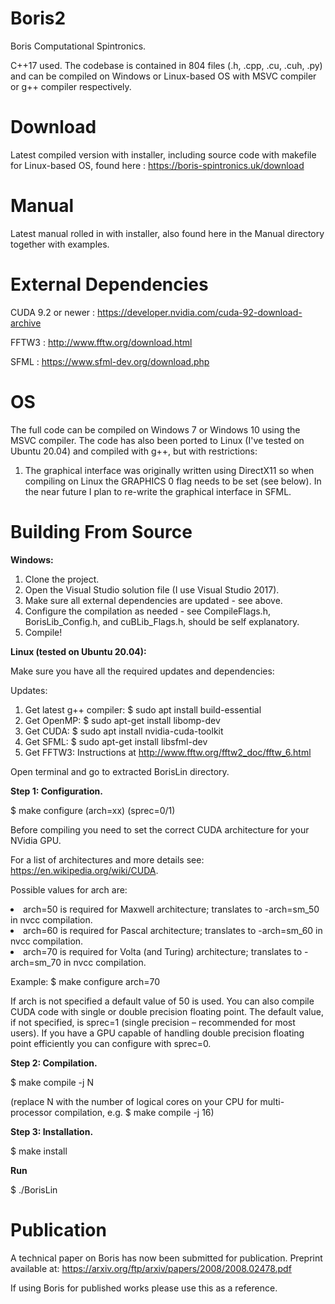 # Boris2
Boris Computational Spintronics.

C++17 used. The codebase is contained in 804 files (.h, .cpp, .cu, .cuh, .py) and can be compiled on Windows or Linux-based OS with MSVC compiler or g++ compiler respectively.

# Download
Latest compiled version with installer, including source code with makefile for Linux-based OS, found here : https://boris-spintronics.uk/download

# Manual
Latest manual rolled in with installer, also found here in the Manual directory together with examples.

# External Dependencies
CUDA 9.2 or newer : https://developer.nvidia.com/cuda-92-download-archive

FFTW3 : http://www.fftw.org/download.html

SFML : https://www.sfml-dev.org/download.php

# OS
The full code can be compiled on Windows 7 or Windows 10 using the MSVC compiler.
The code has also been ported to Linux (I've tested on Ubuntu 20.04) and compiled with g++, but with restrictions:

1) The graphical interface was originally written using DirectX11 so when compiling on Linux the GRAPHICS 0 flag needs to be set (see below). In the near future I plan to re-write the graphical interface in SFML.

# Building From Source
<b>Windows:</b>

1. Clone the project.
2. Open the Visual Studio solution file (I use Visual Studio 2017).
3. Make sure all external dependencies are updated - see above.
4. Configure the compilation as needed - see CompileFlags.h, BorisLib_Config.h, and cuBLib_Flags.h, should be self explanatory.
5. Compile!

<b>Linux (tested on Ubuntu 20.04):</b>

Make sure you have all the required updates and dependencies:

Updates:

1.	Get latest g++ compiler: $ sudo apt install build-essential
2.	Get OpenMP: $ sudo apt-get install libomp-dev
3.	Get CUDA: $ sudo apt install nvidia-cuda-toolkit
4.	Get SFML: $ sudo apt-get install libsfml-dev
5.	Get FFTW3: Instructions at http://www.fftw.org/fftw2_doc/fftw_6.html

Open terminal and go to extracted BorisLin directory.

<b>Step 1: Configuration.</b>

$ make configure (arch=xx) (sprec=0/1)

Before compiling you need to set the correct CUDA architecture for your NVidia GPU.

For a list of architectures and more details see: https://en.wikipedia.org/wiki/CUDA.

Possible values for arch are:

<li>arch=50 is required for Maxwell architecture; translates to                              -arch=sm_50 in nvcc compilation.</li>
<li>arch=60 is required for Pascal architecture; translates to                                 -arch=sm_60 in nvcc compilation.</li>
<li>arch=70 is required for Volta (and Turing) architecture; translates to                 -arch=sm_70 in nvcc compilation.</li>


Example: $ make configure arch=70

If arch is not specified a default value of 50 is used.
You can also compile CUDA code with single or double precision floating point. The default value, if not specified, is sprec=1 (single precision – recommended for most users). If you have a GPU capable of handling double precision floating point efficiently you can configure with sprec=0.

<b>Step 2: Compilation.</b>

$ make compile -j N

(replace N with the number of logical cores on your CPU for multi-processor compilation, e.g. $ make compile -j 16)

<b>Step 3: Installation.</b>

$ make install

<b>Run</b>

$ ./BorisLin

# Publication

A technical paper on Boris has now been submitted for publication. Preprint available at:
https://arxiv.org/ftp/arxiv/papers/2008/2008.02478.pdf

If using Boris for published works please use this as a reference.
